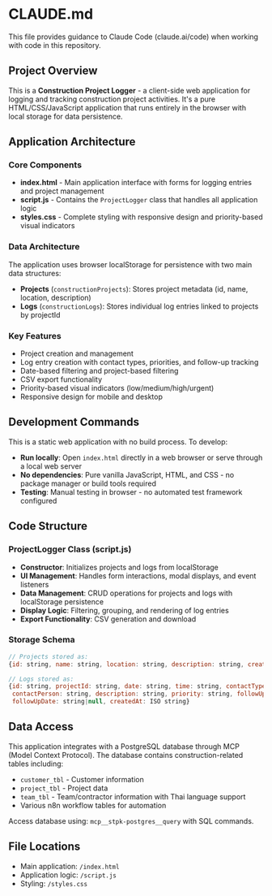 # CLAUDE.md

This file provides guidance to Claude Code (claude.ai/code) when working with code in this repository.

## Project Overview

This is a **Construction Project Logger** - a client-side web application for logging and tracking construction project activities. It's a pure HTML/CSS/JavaScript application that runs entirely in the browser with local storage for data persistence.

## Application Architecture

### Core Components
- **index.html** - Main application interface with forms for logging entries and project management
- **script.js** - Contains the `ProjectLogger` class that handles all application logic
- **styles.css** - Complete styling with responsive design and priority-based visual indicators

### Data Architecture
The application uses browser localStorage for persistence with two main data structures:
- **Projects** (`constructionProjects`): Stores project metadata (id, name, location, description)
- **Logs** (`constructionLogs`): Stores individual log entries linked to projects by projectId

### Key Features
- Project creation and management
- Log entry creation with contact types, priorities, and follow-up tracking
- Date-based filtering and project-based filtering
- CSV export functionality
- Priority-based visual indicators (low/medium/high/urgent)
- Responsive design for mobile and desktop

## Development Commands

This is a static web application with no build process. To develop:
- **Run locally**: Open `index.html` directly in a web browser or serve through a local web server
- **No dependencies**: Pure vanilla JavaScript, HTML, and CSS - no package manager or build tools required
- **Testing**: Manual testing in browser - no automated test framework configured

## Code Structure

### ProjectLogger Class (script.js)
- **Constructor**: Initializes projects and logs from localStorage
- **UI Management**: Handles form interactions, modal displays, and event listeners
- **Data Management**: CRUD operations for projects and logs with localStorage persistence
- **Display Logic**: Filtering, grouping, and rendering of log entries
- **Export Functionality**: CSV generation and download

### Storage Schema
```javascript
// Projects stored as:
{id: string, name: string, location: string, description: string, createdAt: ISO string}

// Logs stored as:
{id: string, projectId: string, date: string, time: string, contactType: string, 
 contactPerson: string, description: string, priority: string, followUp: boolean, 
 followUpDate: string|null, createdAt: ISO string}
```

## Data Access

This application integrates with a PostgreSQL database through MCP (Model Context Protocol). The database contains construction-related tables including:
- `customer_tbl` - Customer information 
- `project_tbl` - Project data
- `team_tbl` - Team/contractor information with Thai language support
- Various n8n workflow tables for automation

Access database using: `mcp__stpk-postgres__query` with SQL commands.

## File Locations

- Main application: `/index.html`
- Application logic: `/script.js` 
- Styling: `/styles.css`